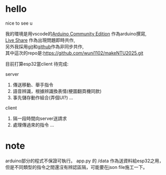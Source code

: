 # hello
nice to see u

我的環境是用vscode的[Arduino Community Edition](https://marketplace.visualstudio.com/items/?itemName=vscode-arduino.vscode-arduino-community) 作為arduino撰寫,  
[Live Share](https://marketplace.visualstudio.com/items/?itemName=MS-vsliveshare.vsliveshare) 作為出現問題即時共作,  
另外我採用[git](https://git-scm.com/)和[github](https://github.com/)作為非同步共作,  
其中這次的repo是:https://github.com/wuni1102/makeNTU2025.git

目前打算esp32當client
待完成:

server
1. 傳送移動、舉手指令
2. 語音辨識，根據辨識換表情(梗圖翻頁機同款)
3. 事先儲存動作組合(弄個UI?)
...

client
1. 隔一段時間向server送請求
2. 處理傳過來的指令
...

# note
arduino部分的程式不保證可執行。
app.py 的 /data 作為送資料給esp32之用，但是不同類型的指令之間還沒有辨認區隔，可能要在json file施工一下。
